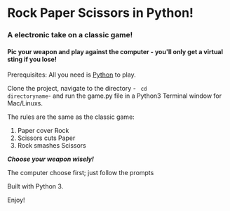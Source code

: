 # Rock Paper Scissors in Python!
### A electronic take on a classic game!     
#### Pic your weapon and play against the computer - you'll only get a virtual sting if you lose!

Prerequisites: All you need is [Python](https://www.python.org/download/releases/3.0) to play.

Clone the project, navigate to the directory - <code> cd directoryname</code>- and run the game.py file in a Python3 Terminal window for Mac/Linuxs.

The rules are the same as the classic game:      
1. Paper cover Rock     
2. Scissors cuts Paper  
3. Rock smashes Scissors    

***Choose your weapon wisely!***

The computer choose first; just follow the prompts

Built with Python 3.

Enjoy!